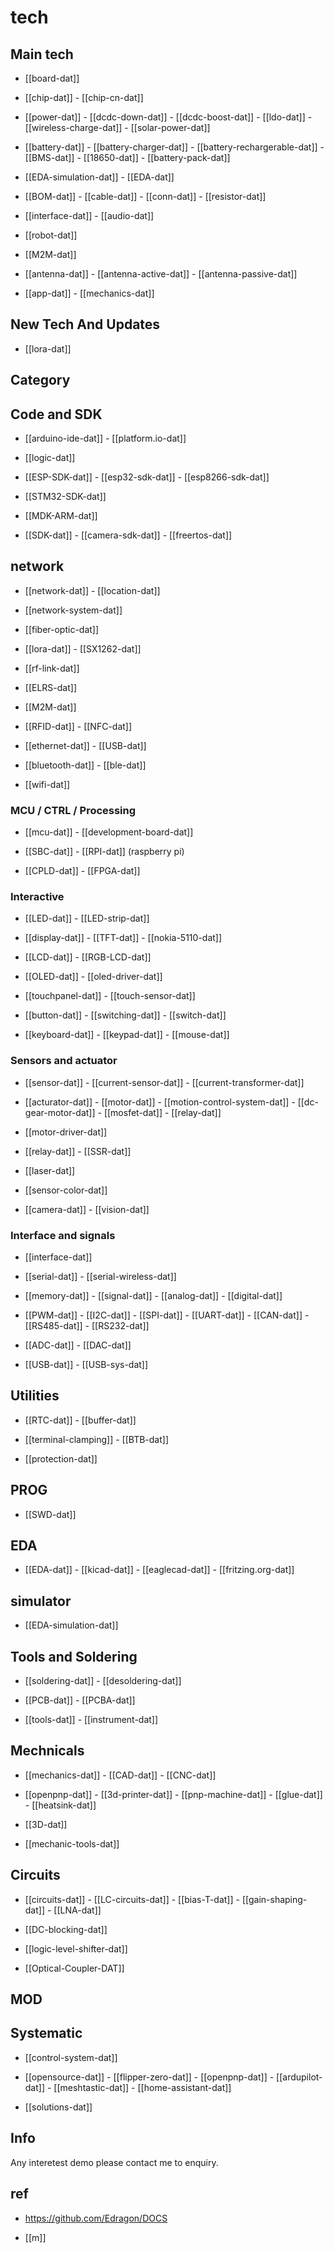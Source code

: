 
# tech 

## Main tech 

- [[board-dat]]

- [[chip-dat]] - [[chip-cn-dat]]

- [[power-dat]]  - [[dcdc-down-dat]] - [[dcdc-boost-dat]] - [[ldo-dat]] - [[wireless-charge-dat]] - [[solar-power-dat]]

- [[battery-dat]] - [[battery-charger-dat]] - [[battery-rechargerable-dat]] - [[BMS-dat]] - [[18650-dat]] - [[battery-pack-dat]]
  
- [[EDA-simulation-dat]] - [[EDA-dat]]

- [[BOM-dat]] - [[cable-dat]] - [[conn-dat]] - [[resistor-dat]]



- [[interface-dat]] - [[audio-dat]] 

- [[robot-dat]]



- [[M2M-dat]]

- [[antenna-dat]] - [[antenna-active-dat]] - [[antenna-passive-dat]]

- [[app-dat]] - [[mechanics-dat]] 

## New Tech And Updates 

- [[lora-dat]]


## Category



## Code and SDK 

- [[arduino-ide-dat]] - [[platform.io-dat]]

- [[logic-dat]]

- [[ESP-SDK-dat]] - [[esp32-sdk-dat]] - [[esp8266-sdk-dat]]

- [[STM32-SDK-dat]]

- [[MDK-ARM-dat]]

- [[SDK-dat]] - [[camera-sdk-dat]] - [[freertos-dat]]


## network 

- [[network-dat]] - [[location-dat]]

- [[network-system-dat]]

- [[fiber-optic-dat]]

- [[lora-dat]] - [[SX1262-dat]]

- [[rf-link-dat]]

- [[ELRS-dat]]

- [[M2M-dat]]

- [[RFID-dat]] - [[NFC-dat]]

- [[ethernet-dat]] - [[USB-dat]]

- [[bluetooth-dat]] - [[ble-dat]]

- [[wifi-dat]]

### MCU / CTRL / Processing 

- [[mcu-dat]] - [[development-board-dat]]

- [[SBC-dat]] - [[RPI-dat]] (raspberry pi)

- [[CPLD-dat]] - [[FPGA-dat]]



### Interactive

- [[LED-dat]] - [[LED-strip-dat]]

- [[display-dat]] - [[TFT-dat]] - [[nokia-5110-dat]] 

- [[LCD-dat]] - [[RGB-LCD-dat]]

- [[OLED-dat]] - [[oled-driver-dat]]

- [[touchpanel-dat]] - [[touch-sensor-dat]]

- [[button-dat]] - [[switching-dat]] - [[switch-dat]]

- [[keyboard-dat]] - [[keypad-dat]] - [[mouse-dat]]

### Sensors and actuator 

- [[sensor-dat]] - [[current-sensor-dat]] - [[current-transformer-dat]]
  
- [[acturator-dat]] - [[motor-dat]] - [[motion-control-system-dat]] - [[dc-gear-motor-dat]] - [[mosfet-dat]] - [[relay-dat]]

- [[motor-driver-dat]]

- [[relay-dat]] - [[SSR-dat]]

- [[laser-dat]]

- [[sensor-color-dat]]

- [[camera-dat]] - [[vision-dat]]


### Interface and signals 

- [[interface-dat]] 

- [[serial-dat]] - [[serial-wireless-dat]]
  
- [[memory-dat]] - [[signal-dat]] - [[analog-dat]] - [[digital-dat]]

- [[PWM-dat]] - [[I2C-dat]] - [[SPI-dat]] - [[UART-dat]] - [[CAN-dat]] - [[RS485-dat]] - [[RS232-dat]]

- [[ADC-dat]] - [[DAC-dat]]

- [[USB-dat]] - [[USB-sys-dat]]

## Utilities 

- [[RTC-dat]] - [[buffer-dat]] 

- [[terminal-clamping]] - [[BTB-dat]]

- [[protection-dat]]


## PROG

- [[SWD-dat]]

## EDA

- [[EDA-dat]] - [[kicad-dat]] - [[eaglecad-dat]] - [[fritzing.org-dat]]

## simulator 

- [[EDA-simulation-dat]]

## Tools and Soldering 

- [[soldering-dat]] - [[desoldering-dat]]

- [[PCB-dat]] - [[PCBA-dat]]

- [[tools-dat]] - [[instrument-dat]]

## Mechnicals 

- [[mechanics-dat]] - [[CAD-dat]] - [[CNC-dat]] 

- [[openpnp-dat]] - [[3d-printer-dat]] - [[pnp-machine-dat]] - [[glue-dat]] - [[heatsink-dat]]

- [[3D-dat]]

- [[mechanic-tools-dat]]

## Circuits 

- [[circuits-dat]] - [[LC-circuits-dat]] - [[bias-T-dat]] - [[gain-shaping-dat]] - [[LNA-dat]]

- [[DC-blocking-dat]] 

- [[logic-level-shifter-dat]]

- [[Optical-Coupler-DAT]]


## MOD

## Systematic 

- [[control-system-dat]]

- [[opensource-dat]] - [[flipper-zero-dat]] - [[openpnp-dat]] - [[ardupilot-dat]] - [[meshtastic-dat]] - [[home-assistant-dat]]

- [[solutions-dat]]



## Info  

Any interetest demo please contact me to enquiry.





## ref 


- https://github.com/Edragon/DOCS

- [[m]]